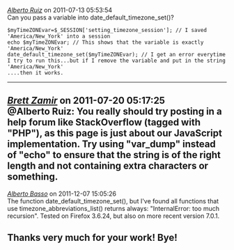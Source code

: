 *[Alberto Ruiz]()* on 2011-07-13 05:53:54  
Can you pass a variable into date_default_timezone_set()?

```
$myTimeZONEvar=$_SESSION['setting_timezone_session']; // I saved 'America/New_York' into a session
echo $myTimeZONEvar; // This shows that the variable is exactly 'America/New_York'
date_default_timezone_set($myTimeZONEvar); // I get an error everytime I try to run this...but if I remove the variable and put in the string 'America/New_York'
....then it works.
```

---------------------------------------
*[Brett Zamir](http://brett-zamir.me)* on 2011-07-20 05:17:25  
@Alberto Ruiz: You really should try posting in a help forum like StackOverflow (tagged with "PHP"), as this page is just about our JavaScript implementation. Try using "var_dump" instead of "echo" to ensure that the string is of the right length and not containing extra characters or something.
---------------------------------------
*[Alberto Basso]()* on 2011-12-07 15:05:26  
The function date_default_timezone_set(), but I've found all functions that use timezone_abbreviations_list() returns always: "InternalError: too much recursion".
Tested on Firefox 3.6.24, but also on more recent version 7.0.1.

Thanks very much for your work!
Bye!
---------------------------------------
